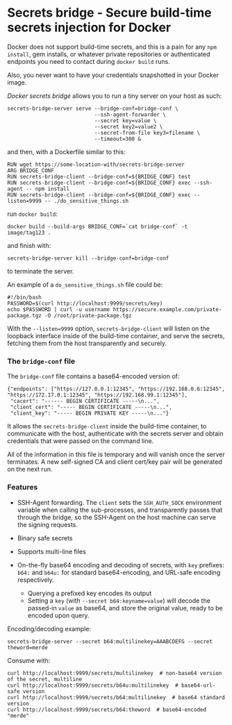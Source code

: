 Secrets bridge - Secure build-time secrets injection for Docker
===============================================================

Docker does not support build-time secrets, and this is a pain for any
`npm install`, gem installs, or whatever private repositories or
authenticated endpoints you need to contact during `docker build`
runs.

Also, you never want to have your credentials snapshotted in your
Docker image.

_Docker secrets bridge_ allows you to run a tiny server on your host as such:

    secrets-bridge-server serve --bridge-conf=bridge-conf \
                                --ssh-agent-forwarder \
                                --secret key=value \
                                --secret key2=value2 \
                                --secret-from-file key3=filename \
                                --timeout=300 &

and then, with a Dockerfile similar to this:

    RUN wget https://some-location-with/secrets-bridge-server
    ARG BRIDGE_CONF
    RUN secrets-bridge-client --bridge-conf=${BRIDGE_CONF} test
    RUN secrets-bridge-client --bridge-conf=${BRIDGE_CONF} exec --ssh-agent -- npm install
    RUN secrets-bridge-client --bridge-conf=${BRIDGE_CONF} exec --listen=9999 -- ./do_sensitive_things.sh

run `docker build`:

    docker build --build-args BRIDGE_CONF=`cat bridge-conf` -t image/tag123 .

and finish with:

    secrets-bridge-server kill --bridge-conf=bridge-conf

to terminate the server.

An example of a `do_sensitive_things.sh` file could be:

    #!/bin/bash
    PASSWORD=$(curl http://localhost:9999/secrets/key)
    echo $PASSWORD | curl -u username https://secure.example.com/private-package.tgz -O /root/private-package.tgz

With the `--listen=9999` option, `secrets-bridge-client` will listen
on the loopback interface inside of the build-time container, and
serve the secrets, fetching them from the host transparently and
securely.


### The `bridge-conf` file

The `bridge-conf` file contains a base64-encoded version of:

    {"endpoints": ["https://127.0.0.1:12345", "https://192.168.0.6:12345", "https://172.17.0.1:12345", "https://192.168.99.1:12345"],
     "cacert": "------ BEGIN CERTIFICATE -----\n...",
     "client_cert": "----- BEGIN CERTIFICATE -----\n...",
     "client_key": "----- BEGIN PRIVATE KEY -----\n..."}

It allows the `secrets-bridge-client` inside the build-time container,
to communicate with the host, authenticate with the secrets server
and obtain credentials that were passed on the command line.

All of the information in this file is temporary and will vanish once
the server terminates. A new self-signed CA and client cert/key pair
will be generated on the next run.


### Features

* SSH-Agent forwarding. The `client` sets the `SSH_AUTH_SOCK`
  environment variable when calling the sub-processes, and
  transparently passes that through the bridge, so the SSH-Agent on
  the host machine can serve the signing requests.

* Binary safe secrets

* Supports multi-line files

* On-the-fly base64 encoding and decoding of secrets, with `key` prefixes: `b64:` and `b64u:` for standard base64-encoding, and URL-safe encoding respectively.
  * Querying a prefixed key encodes its output
  * Setting a `key` (with `--secret b64:keyname=value`) will decode the passed-in `value` as base64, and store the original value, ready to be encoded upon query.

Encoding/decoding example:

```
secrets-bridge-server --secret b64:multilinekey=AAABCDEFG --secret theword=merde
```

Consume with:

```
curl http://localhost:9999/secrets/multilinekey  # non-base64 version of the secret, multiline
curl http://localhost:9999/secrets/b64u:multilinekey  # base64-url-safe version
curl http://localhost:9999/secrets/b64:multilinekey  # base64 standard version
curl http://localhost:9999/secrets/b64:theword  # base64-encoded "merde"
```
